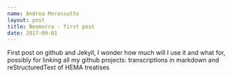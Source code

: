 ```yaml
---
name: Andrea Morassutto
layout: post
title: Neomorra - first post
date: 2017-09-01
---
```


First post on github and Jekyll, I wonder how much will I use it and 
what for, possibly for linking all my github projects: transcriptions
in markdown and reStructuredText of HEMA treatises
